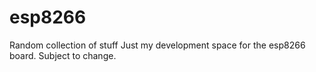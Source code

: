 # esp8266
Random collection of stuff
Just my development space for the esp8266 board. Subject to change.
